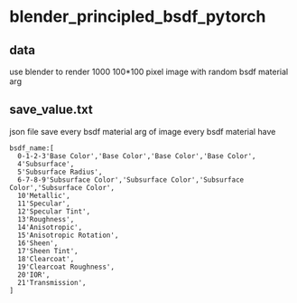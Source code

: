 # blender_principled_bsdf_pytorch
## data 

use blender to render 1000 100*100 pixel image with random bsdf material arg

## save_value.txt
json file 
save every bsdf material arg of image 
every bsdf material have 
```
bsdf_name:[
  0-1-2-3'Base Color','Base Color','Base Color','Base Color',
  4'Subsurface',
  5'Subsurface Radius',
  6-7-8-9'Subsurface Color','Subsurface Color','Subsurface Color','Subsurface Color',
  10'Metallic',
  11'Specular',
  12'Specular Tint',
  13'Roughness',
  14'Anisotropic',
  15'Anisotropic Rotation',
  16'Sheen',
  17'Sheen Tint',
  18'Clearcoat',
  19'Clearcoat Roughness',
  20'IOR',
  21'Transmission',
]
```
